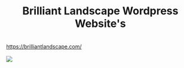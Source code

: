 <center><h1>Brilliant Landscape Wordpress Website's</h1></center>
<br />
<a href="https://brilliantlandscape.com/" target="_blank"> https://brilliantlandscape.com/ <br/></a> <br/>
<img src="./Brilliant Landscape.png" />
